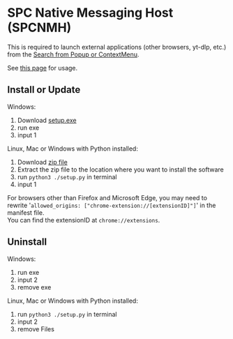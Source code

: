 # SPC Native Messaging Host (SPCNMH)

This is required to launch external applications (other browsers, yt-dlp, etc.) from the [Search from Popup or ContextMenu](https://github.com/YoshifumiFuyuno/Search-from-Popup-or-ContextMenu).

See [this page](https://github.com/YoshifumiFuyuno/Search-from-Popup-or-ContextMenu/wiki/Launching-external-apps) for usage.

## Install or Update
Windows:
1. Download [setup.exe](../../releases/latest/download/setup.exe)
1. run exe
1. input 1

Linux, Mac or Windows with Python installed:
1. Download [zip file](../../zipball/master)
1. Extract the zip file to the location where you want to install the software
1. run `python3 ./setup.py` in terminal
1. input 1

For browsers other than Firefox and Microsoft Edge, you may need to rewrite '`allowed_origins: ["chrome-extension://[extensionID]"]`' in the manifest file.  
You can find the extensionID at `chrome://extensions`.

## Uninstall
Windows:
1. run exe
1. input 2
1. remove exe

Linux, Mac or Windows with Python installed:
1. run `python3 ./setup.py` in terminal
1. input 2
1. remove Files
